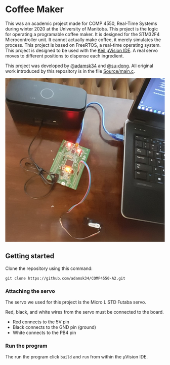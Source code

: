 # Coffee Maker

This was an academic project made for COMP 4550, Real-Time Systems during winter 2020 at the University of Manitoba. This project is the logic for operating a programable coffee maker. It is designed for the STM32F4 Microcontroller unit. It cannot actually make coffee, it merely simulates the process. This project is based on FreeRTOS, a real-time operating system. This project is designed to be used with the [Keil µVision IDE](http://www2.keil.com/mdk5/uvision/). A real servo moves to different positions to dispense each ingredient.

This project was developed by [@adamsk34](https://github.com/adamsk34) and [@su-dong](https://github.com/su-dong). All original work introduced by this repository is in the file [Source/main.c](Source/main.c).

![Picture of all system components](./SystemComponents.jpg)

## Getting started

Clone the repository using this command:
```
git clone https://github.com/adamsk34/COMP4550-A2.git
```

### Attaching the servo

The servo we used for this project is the Micro L STD Futaba servo.

Red, black, and white wires from the servo must be connected to the board.
* Red connects to the 5V pin
* Black connects to the GND pin (ground)
* White connects to the PB4 pin


### Run the program

The run the program click `build` and `run` from within the µVision IDE.
